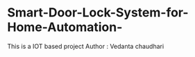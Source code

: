 # Smart-Door-Lock-System-for-Home-Automation-
This is a IOT based project 
Author : Vedanta chaudhari 
